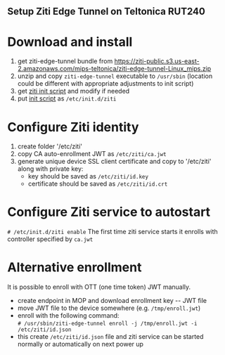 Setup Ziti Edge Tunnel on Teltonica RUT240
------------------------------------------

# Download and install
1. get ziti-edge-tunnel bundle from https://ziti-public.s3.us-east-2.amazonaws.com/mips-teltonica/ziti-edge-tunnel-Linux_mips.zip
1. unzip and copy `ziti-edge-tunnel` executable to `/usr/sbin` (location could be different with appropriate adjustments to init script) 
1. get [ziti init script](ziti.init) and modify if needed
1. put [init script](ziti.init) as `/etc/init.d/ziti`

# Configure Ziti identity
1. create folder '/etc/ziti'
1. copy CA auto-enrollment JWT as `/etc/ziti/ca.jwt`
1. generate unique device SSL client certificate and copy to '/etc/ziti' along with private key:
   - key should be saved as `/etc/ziti/id.key`
   - certificate should be saved as `/etc/ziti/id.crt`

# Configure Ziti service to autostart
`# /etc/init.d/ziti enable`
The first time ziti service starts it enrolls with controller specified by `ca.jwt`

# Alternative enrollment
It is possible to enroll with OTT (one time token) JWT manually.
- create endpoint in MOP and download enrollment key -- JWT file
- move JWT file to the device somewhere (e.g. `/tmp/enroll.jwt`)
- enroll with the following command:  
  `# /usr/sbin/ziti-edge-tunnel enroll -j /tmp/enroll.jwt -i /etc/ziti/id.json`
- this create `/etc/ziti/id.json` file and ziti service can be started normally or automatically on next power up

